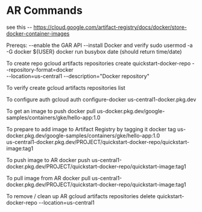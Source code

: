 # AR Commands
see this -- https://cloud.google.com/artifact-registry/docs/docker/store-docker-container-images

Prereqs: --enable the GAR API --install Docker and verify
sudo usermod -a -G docker ${USER}
docker run busybox date (should return time/date)

To create repo
gcloud artifacts repositories create quickstart-docker-repo --repository-format=docker \
--location=us-central1 --description="Docker repository"

To verify create
gcloud artifacts repositories list

To configure auth
gcloud auth configure-docker us-central1-docker.pkg.dev

To get an image to push
docker pull us-docker.pkg.dev/google-samples/containers/gke/hello-app:1.0

To prepare to add image to Artifact Registry by tagging it
docker tag us-docker.pkg.dev/google-samples/containers/gke/hello-app:1.0 \
us-central1-docker.pkg.dev/PROJECT/quickstart-docker-repo/quickstart-image:tag1

To push image to AR
docker push us-central1-docker.pkg.dev/PROJECT/quickstart-docker-repo/quickstart-image:tag1

To pull image from AR
docker pull us-central1-docker.pkg.dev/PROJECT/quickstart-docker-repo/quickstart-image:tag1

To remove / clean up AR
gcloud artifacts repositories delete quickstart-docker-repo --location=us-central1
